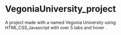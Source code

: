 # VegoniaUniversity_project
A project made with a named Vegonia University using HTML,CSS,Javascript with over 5 tabs and hover .
